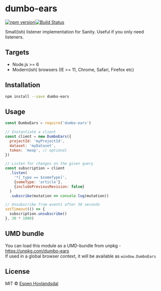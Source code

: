 # dumbo-ears

[![npm version](https://img.shields.io/npm/v/dumbo-ears.svg?style=flat-square)](http://browsenpm.org/package/dumbo-ears)[![Build Status](https://img.shields.io/travis/rexxars/dumbo-ears/master.svg?style=flat-square)](https://travis-ci.org/rexxars/dumbo-ears)

Small(ish) listener implementation for Sanity. Useful if you only need listeners.

## Targets

- Node.js >= 6
- Modern(ish) browsers (IE >= 11, Chrome, Safari, Firefox etc)

## Installation

```bash
npm install --save dumbo-ears
```

## Usage

```js
const DumboEars = require('dumbo-ears')

// Instantiate a client
const client = new DumboEars({
  projectId: 'myProjectId',
  dataset: 'myDataset',
  token: 'moop', // optional
})

// Listen for changes on the given query
const subscription = client
  .listen(
    '*[_type == $someType]',
    {someType: 'article'},
    {includePreviousRevision: false}
  )
  .subscribe(mutation => console.log(mutation))

// Unsubscribe from events after 30 seconds
setTimeout(() => {
  subscription.unsubscribe()
}, 30 * 1000)
```

## UMD bundle

You can load this module as a UMD-bundle from unpkg - https://unpkg.com/dumbo-ears  
If used in a global browser context, it will be available as `window.DumboEars`

## License

MIT © [Espen Hovlandsdal](https://espen.codes/)

